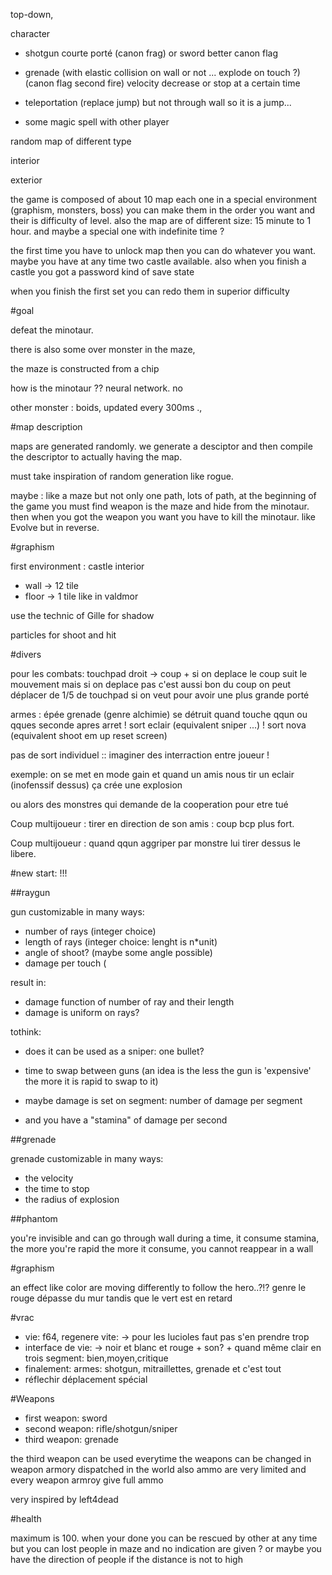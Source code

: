 top-down,

character 
* shotgun courte porté (canon frag) or sword better canon flag

* grenade (with elastic collision on wall or not ... explode on touch ?) (canon flag second fire)
velocity decrease or stop at a certain time

* teleportation (replace jump) but not through wall so it is a jump...	

* some magic spell with other player

random map of different type

interior

exterior


the game is composed of about 10 map each one in a special environment (graphism, monsters, boss) you can make them in the order you want and their is difficulty of level.
also the map are of different size: 15 minute to 1 hour. and maybe a special one with indefinite time ?

the first time you have to unlock map then you can do whatever you want. maybe you have at any time two castle available.
also when you finish a castle you got a password kind of save state

when you finish the first set you can redo them in superior difficulty

#goal

defeat the minotaur.

there is also some over monster in the maze,

the maze is constructed from a chip

how is the minotaur ?? neural network. no

other monster : boids, updated every 300ms .,

#map description

maps are generated randomly.
we generate a desciptor and then compile the descriptor to actually having the map.

must take inspiration of random generation like rogue.

maybe : 
like a maze but not only one path, lots of path, at the beginning of the game you must find weapon is the maze and hide from the minotaur.
then when you got the weapon you want you have to kill the minotaur. like Evolve but in reverse.


#graphism

first environment : castle interior
* wall -> 12 tile
* floor -> 1 tile 
like in valdmor

use the technic of Gille for shadow

particles for shoot and hit

#divers

pour les combats:
	touchpad droit -> coup + si on deplace le coup suit le mouvement 
		mais si on deplace pas c'est aussi bon
		du coup on peut déplacer de 1/5 de touchpad si on veut pour avoir
		une plus grande porté

armes :
	épée
	grenade (genre alchimie) se détruit quand touche qqun ou qques seconde apres arret 
!	sort eclair (equivalent sniper ...)
!	sort nova (equivalent shoot em up reset screen)

pas de sort individuel :: imaginer des interraction entre joueur !

exemple: on se met en mode gain et quand un amis nous tir un eclair (inofenssif dessus) ça crée une explosion

ou alors des monstres qui demande de la cooperation pour etre tué

Coup multijoueur : tirer en direction de son amis : coup bcp plus fort.

Coup multijoueur : quand qqun aggriper par monstre lui tirer dessus le libere.

#new start: !!!

##raygun

gun customizable in many ways:
* number of rays (integer choice)
* length of rays (integer choice: lenght is n*unit)
* angle of shoot? (maybe some angle possible)
* damage per touch (

result in: 
* damage function of number of ray and their length
* damage is uniform on rays?

tothink:
* does it can be used as a sniper: one bullet?
* time to swap between guns 
  (an idea is the less the gun is 'expensive' 
  the more it is rapid to swap to it)

* maybe damage is set on segment: number of damage per segment
* and you have a "stamina" of damage per second


##grenade

grenade customizable in many ways:
* the velocity
* the time to stop
* the radius of explosion

##phantom

you're invisible and can go through wall during a time,
it consume stamina, the more you're rapid the more it consume,
you cannot reappear in a wall

#graphism

an effect like color are moving differently to follow the hero..?!?
genre le rouge dépasse du mur tandis que le vert est en retard

#vrac

* vie: f64, regenere vite: -> pour les lucioles faut pas s'en prendre trop
* interface de vie: -> noir et blanc et rouge + son? + quand même clair en trois segment: bien,moyen,critique
* finalement: armes: shotgun, mitraillettes, grenade et c'est tout
* réflechir déplacement spécial

#Weapons

* first weapon: sword
* second weapon: rifle/shotgun/sniper
* third weapon: grenade

the third weapon can be used everytime
the weapons can be changed in weapon armory dispatched in the world
also ammo are very limited and every weapon armroy give full ammo

very inspired by left4dead

#health

maximum is 100.
when your done you can be rescued by other at any time
but you can lost people in maze and no indication are given ?
or maybe you have the direction of people if the distance is not to high

